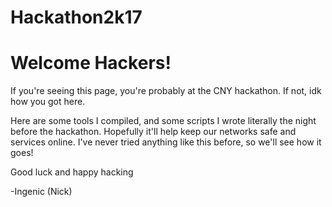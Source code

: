 # Hackathon2k17

<h1>Welcome Hackers!</h1>

If you're seeing this page, you're probably at the CNY hackathon. If not, idk how you got here. 

Here are some tools I compiled, and some scripts I wrote literally the night before the hackathon. Hopefully it'll help keep our networks 
safe and services online. I've never tried anything like this before, so we'll see how it goes!

Good luck and happy hacking

-Ingenic (Nick)
